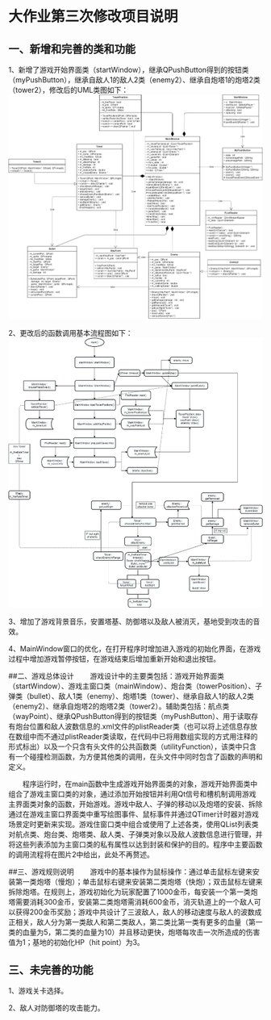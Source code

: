 # 大作业第三次修改项目说明
## 一、新增和完善的类和功能
1、新增了游戏开始界面类（startWindow），继承QPushButton得到的按钮类（myPushButton），继承自敌人1的敌人2类（enemy2）、继承自炮塔1的炮塔2类（tower2），修改后的UML类图如下：
![](UML-3.png)

2、更改后的函数调用基本流程图如下：
![](process-3.png)

3、增加了游戏背景音乐，安置塔基、防御塔以及敌人被消灭，基地受到攻击的音效。

4、MainWindow窗口的优化，在打开程序时增加进入游戏的初始化界面，在游戏过程中增加游戏暂停按钮，在游戏结束后增加重新开始和退出按钮。

##二、游戏总体设计
&emsp;&emsp;游戏设计中的主要类包括：游戏开始界面类（startWindow）、游戏主窗口类（mainWindow）、炮台类（towerPosition）、子弹类（bullet）、敌人1类（enemy）、炮塔1类（tower）、继承自敌人1的敌人2类（enemy2）、继承自炮塔2的炮塔2类（tower2）。辅助类包括：航点类（wayPoint）、继承QPushButton得到的按钮类（myPushButton）、用于读取存有炮台位置和敌人波数信息的.xml文件的plistReader类（也可以将上述信息存放在数组中而不通过plistReader类读取，在代码中已将用数组实现的方式用注释的形式标出）以及一个只含有头文件的公共函数类（utilityFunction），该类中只含有一个碰撞检测函数，为方便其他类的调用，在头文件中同时包含了函数的声明和定义。
	
&emsp;&emsp;程序运行时，在main函数中生成游戏开始界面类的对象，游戏开始界面类中组合了游戏主窗口类的对象，通过添加开始按钮并利用Qt信号和槽机制调用游戏主界面类对象的函数，开始游戏。游戏中敌人、子弹的移动以及炮塔的安装、拆除通过在游戏主窗口界面类中重写绘图事件、鼠标事件并通过QTimer计时器对游戏场景定时更新来实现。游戏住窗口类中组合或使用了上述各类，使用QList列表类对航点类、炮台类、炮塔类、敌人类、子弹类对象以及敌人波数信息进行管理，并将这些列表添加为主窗口类的私有属性以达到封装和保护的目的。程序中主要函数的调用流程将在图片2中给出，此处不再赘述。

##三、游戏规则说明
&emsp;&emsp;游戏中的基本操作为鼠标操作：通过单击鼠标左键来安装第一类炮塔（慢炮）；单击鼠标右键来安装第二类炮塔（快炮）；双击鼠标左键来拆除炮塔。在规则上，游戏初始化为玩家配置了1000金币，每安装一个第一类炮塔需要消耗300金币，安装第二类炮塔需消耗600金币，消灭轨道上的一个敌人可以获得200金币奖励；游戏中共设计了三波敌人，敌人的移动速度与敌人的波数成正相关，敌人分为第一类敌人和第二类敌人，第二类比第一类有更多的血量（第一类的血量为5，第二类的血量为10）并且移动更快，炮塔每攻击一次所造成的伤害值为1；基地的初始化HP（hit point）为3。

## 三、未完善的功能
1、游戏关卡选择。

2、敌人对防御塔的攻击能力。

